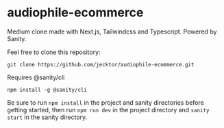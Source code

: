 # audiophile-ecommerce

Medium clone made with Next.js, Tailwindcss and Typescript.
Powered by Sanity.

Feel free to clone this repository:

```
git clone https://github.com/jecktor/audiophile-ecommerce.git
```

Requires @sanity/cli

```
npm install -g @sanity/cli
```

Be sure to run `npm install` in the project and sanity directories before getting started, then run `npm run dev` in the project directory and `sanity start` in the sanity directory.
